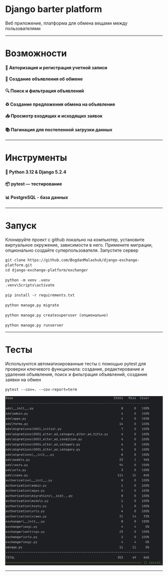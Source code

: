 # Django barter platform
Веб приложение, платформа для обмена вещами между пользователями

---

# Возможности
#### 🔐 Авторизация и регистрация учетной записи
#### 📢 Создание объявления об обмене
#### 🔍 Поиск и фильтрация объявлений
#### ♻️ Создание предложения обмена на объявление
#### 📥 Просмотр входящих и исходящих заявок
#### 📚 Пагинация для постепенной загрузки данных

---

# Инструменты
#### 🐍 Python 3.12 & Django 5.2.4
#### 📦 pytest — тестирование
#### 📊 PostgreSQL - база данных

---

# Запуск

Клонируйте проект с github локально на компьютер, установите виртуальное окружение, зависимости в него. Примените миграции, опционально создайте суперпользователя. Запустите сервер
```
git clone https://github.com/BogdanMalashuk/django-exchange-platform.git
cd django-exchange-platform/exchanger

python -m venv .venv
.venv\Scripts\activate

pip install -r requirements.txt

python manage.py migrate

python manage.py createsuperuser (опционально)

python manage.py runserver
```

---

# Тесты
Используются автоматизированные тесты с помощью pytest для проверки ключевого функционала:
создание, редактирование и удаления объявления, поиск и фильтрация объявлений,
создание заявки на обмен

```
pytest --cov=. --cov-report=term
```

![img.png](tests.png)

---

